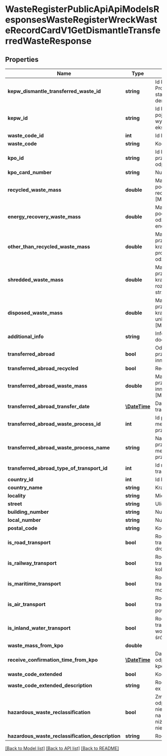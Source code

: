 # WasteRegisterPublicApiApiModelsResponsesWasteRegisterWreckWasteRecordCardV1GetDismantleTransferredWasteResponse

## Properties
Name | Type | Description | Notes
------------ | ------------- | ------------- | -------------
**kepw_dismantle_transferred_waste_id** | **string** | Id karty KEPW - Prowadzący stację demontażu | [optional] 
**kepw_id** | **string** | Id karty ewidencji pojazdów wycofanych z eksploatacji | [optional] 
**waste_code_id** | **int** | Id kodu odpadu | [optional] 
**waste_code** | **string** | Kod odpadu | [optional] 
**kpo_id** | **string** | Id karty przekazania odpadów | [optional] 
**kpo_card_number** | **string** | Numer karty kpo | [optional] 
**recycled_waste_mass** | **double** | Masa odpadów poddanych recyklingowi [Mg] | [optional] 
**energy_recovery_waste_mass** | **double** | Masa odpadów poddanych odzyskowi energii [Mg] | [optional] 
**other_than_recycled_waste_mass** | **double** | Masa odpadów przekazanych w kraju innemu procesowi odzysku [Mg] | [optional] 
**shredded_waste_mass** | **double** | Masa odpadów przekazanych w kraju do rozdrobnienia w strzępiarce [Mg] | [optional] 
**disposed_waste_mass** | **double** | Masa odpadów przekazanych w kraju do unieszkodliwienia [Mg] | [optional] 
**additional_info** | **string** | Informacje dodatkowe | [optional] 
**transferred_abroad** | **bool** | Odpady przekazane do innego kraju | [optional] 
**transferred_abroad_recycled** | **bool** | Recykling | [optional] 
**transferred_abroad_waste_mass** | **double** | Masa odpadów przekazanych do innego kraju [Mg] | [optional] 
**transferred_abroad_transfer_date** | [**\DateTime**](\DateTime.md) | Data rozpoczęcia transportu | [optional] 
**transferred_abroad_waste_process_id** | **int** | Id przewidywanej metody przetwarzania | [optional] 
**transferred_abroad_waste_process_name** | **string** | Nazwa przewidywanej metody przetwarzania | [optional] 
**transferred_abroad_type_of_transport_id** | **int** | Id rodzaju środka transportu | [optional] 
**country_id** | **int** | Id kraju | [optional] 
**country_name** | **string** | Kraj | [optional] 
**locality** | **string** | Miejscowość | [optional] 
**street** | **string** | Ulica | [optional] 
**building_number** | **string** | Numer budynku | [optional] 
**local_number** | **string** | Numer lokalu | [optional] 
**postal_code** | **string** | Kod pocztowy | [optional] 
**is_road_transport** | **bool** | Rodzaj środka transportu: drogowy | [optional] 
**is_railway_transport** | **bool** | Rodzaj środka transportu: kolejowy | [optional] 
**is_maritime_transport** | **bool** | Rodzaj środka transportu: morski | [optional] 
**is_air_transport** | **bool** | Rodzaj środka transportu: powietrzny | [optional] 
**is_inland_water_transport** | **bool** | Rodzaj środka transportu: wodny-śródlądowy | [optional] 
**waste_mass_from_kpo** | **double** |  | [optional] 
**receive_confirmation_time_from_kpo** | [**\DateTime**](\DateTime.md) | Data przekazania odpadów z karty kpo | [optional] 
**waste_code_extended** | **bool** | Kod ex | [optional] 
**waste_code_extended_description** | **string** | Rodzaj odpadu ex | [optional] 
**hazardous_waste_reclassification** | **bool** | Zmiana statusu odpadów niebezpiecznych na odpady inne niż niebezpieczne | [optional] 
**hazardous_waste_reclassification_description** | **string** | Rodzaj odpadu | [optional] 

[[Back to Model list]](../README.md#documentation-for-models) [[Back to API list]](../README.md#documentation-for-api-endpoints) [[Back to README]](../README.md)


